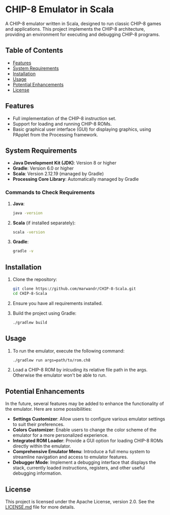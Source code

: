 # CHIP-8 Emulator in Scala

A CHIP-8 emulator written in Scala, designed to run classic CHIP-8 games and applications. 
This project implements the CHIP-8 architecture, providing an environment for executing and debugging CHIP-8 programs.

## Table of Contents

- [Features](#features)
- [System Requirements](#system-requirements)
- [Installation](#installation)
- [Usage](#usage)
- [Potential Enhancements](#potential-enhancements)
- [License](#license)

## Features

- Full implementation of the CHIP-8 instruction set.
- Support for loading and running CHIP-8 ROMs.
- Basic graphical user interface (GUI) for displaying graphics, using PApplet from the Processing framework.

## System Requirements

- **Java Development Kit (JDK)**: Version 8 or higher
- **Gradle**: Version 6.0 or higher
- **Scala**: Version 2.12.19 (managed by Gradle)
- **Processing Core Library**: Automatically managed by Gradle

### Commands to Check Requirements

1. **Java**:
   ```bash
   java -version
   ```
2. **Scala** (if installed separately):
   ```bash
   scala -version
   ```
3. **Gradle**:
   ```bash
   gradle -v
   ```

## Installation

1. Clone the repository:
   ```bash
   git clone https://github.com/marwandr/CHIP-8-Scala.git
   cd CHIP-8-Scala
   ```

2. Ensure you have all requirements installed.

3. Build the project using Gradle:
   ```bash
   ./gradlew build
   ```

## Usage

1. To run the emulator, execute the following command:
   ```bash
   ./gradlew run args=path/to/rom.ch8
   ```
2. Load a CHIP-8 ROM by inlcuding its relative file path in the args. Otherwise the emulator won't be able to run.

## Potential Enhancements

In the future, several features may be added to enhance the functionality of the emulator. Here are some possibilities:

- **Settings Customizer**: Allow users to configure various emulator settings to suit their preferences.
- **Colors Customizer**: Enable users to change the color scheme of the emulator for a more personalized experience.
- **Integrated ROM Loader**: Provide a GUI option for loading CHIP-8 ROMs directly within the emulator.
- **Comprehensive Emulator Menu**: Introduce a full menu system to streamline navigation and access to emulator features.
- **Debugger Mode**: Implement a debugging interface that displays the stack, currently loaded instructions, registers, and other useful debugging information.

## License

This project is licensed under the Apache License, version 2.0. See the [LICENSE.md](LICENSE.md) file for more details.
